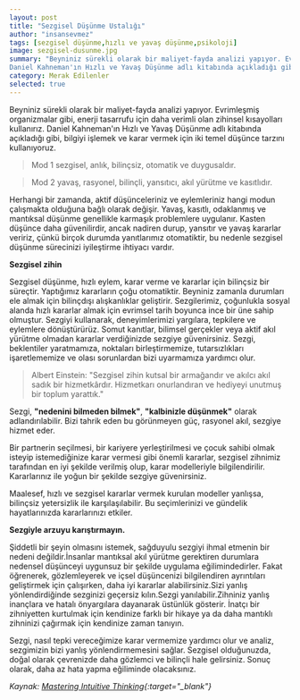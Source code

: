 ```yaml
---
layout: post
title: "Sezgisel Düşünme Ustalığı"
author: "insansevmez"
tags: [sezgisel düşünme,hızlı ve yavaş düşünme,psikoloji]
image: sezgisel-dusunme.jpg
summary: "Beyniniz sürekli olarak bir maliyet-fayda analizi yapıyor. Evrimleşmiş organizmalar gibi, enerji tasarrufu için daha verimli olan zihinsel kısayolları kullanırız.
Daniel Kahneman'ın Hızlı ve Yavaş Düşünme adlı kitabında açıkladığı gibi, bilgiyi işlemek ve karar vermek için iki temel düşünce tarzını kullanıyoruz."
category: Merak Edilenler
selected: true
---
```


Beyniniz sürekli olarak bir maliyet-fayda analizi yapıyor. Evrimleşmiş organizmalar gibi, enerji tasarrufu için daha verimli olan zihinsel kısayolları kullanırız.
Daniel Kahneman'ın Hızlı ve Yavaş Düşünme adlı kitabında açıkladığı gibi, bilgiyi işlemek ve karar vermek için iki temel düşünce tarzını kullanıyoruz.



>Mod 1 sezgisel, anlık, bilinçsiz, otomatik ve duygusaldır. 

>Mod 2 yavaş, rasyonel, bilinçli, yansıtıcı, akıl yürütme ve kasıtlıdır.


Herhangi bir zamanda, aktif düşünceleriniz ve eylemleriniz hangi modun çalışmakta olduğuna bağlı olarak değişir. Yavaş, kasıtlı, odaklanmış ve mantıksal düşünme genellikle karmaşık problemlere uygulanır. Kasten düşünce daha güvenilirdir, ancak nadiren durup, yansıtır ve yavaş kararlar veririz, çünkü birçok durumda yanıtlarımız otomatiktir, bu nedenle sezgisel düşünme sürecinizi iyileştirme ihtiyacı vardır.


**Sezgisel zihin**

Sezgisel düşünme, hızlı eylem, karar verme ve kararlar için bilinçsiz bir süreçtir. Yaptığımız kararların çoğu otomatiktir. Beyniniz zamanla durumları ele almak için bilinçdışı alışkanlıklar geliştirir. Sezgilerimiz, çoğunlukla sosyal alanda hızlı kararlar almak için evrimsel tarih boyunca ince bir üne sahip olmuştur. Sezgiyi kullanarak, deneyimlerimizi yargılara, tepkilere ve eylemlere dönüştürürüz. Somut kanıtlar, bilimsel gerçekler veya aktif akıl yürütme olmadan kararlar verdiğinizde sezgiye güvenirsiniz. Sezgi, beklentiler yaratmamıza, noktaları birleştirmemize, tutarsızlıkları işaretlememize ve olası sorunlardan bizi uyarmamıza yardımcı olur.

>Albert Einstein: "Sezgisel zihin kutsal bir armağandır ve akılcı akıl sadık bir hizmetkârdır. Hizmetkarı onurlandıran ve hediyeyi unutmuş bir toplum yarattık."

Sezgi, **"nedenini bilmeden bilmek"**, **"kalbinizle düşünmek"** olarak adlandırılabilir. Bizi tahrik eden bu görünmeyen güç, rasyonel akıl, sezgiye hizmet eder.


Bir partnerin seçilmesi, bir kariyere yerleştirilmesi ve çocuk sahibi olmak isteyip istemediğinize karar vermesi gibi önemli kararlar, sezgisel zihnimiz tarafından en iyi şekilde verilmiş olup, karar modelleriyle bilgilendirilir. Kararlarınız ile yoğun bir şekilde sezgiye güvenirsiniz.

Maalesef, hızlı ve sezgisel kararlar vermek kurulan modeller yanlışsa, bilinçsiz yetersizlik ile karşılaşılabilir. Bu seçimlerinizi ve gündelik hayatlarınızda kararlarınızı etkiler.

**Sezgiyle arzuyu karıştırmayın.**

Şiddetli bir şeyin olmasını istemek, sağduyulu sezgiyi ihmal etmenin bir nedeni değildir.İnsanlar mantıksal akıl yürütme gerektiren durumlara nedensel düşünceyi uygunsuz bir şekilde uygulama eğilimindedirler. Fakat öğrenerek, gözlemleyerek ve içsel düşüncenizi bilgilendiren ayrıntıları geliştirmek için çalışırken, daha iyi kararlar alabilirsiniz.Sizi yanlış yönlendirdiğinde sezginizi geçersiz kılın.Sezgi yanılabilir.Zihniniz yanlış inançlara ve hatalı önyargılara dayanarak üstünlük gösterir. İnatçı bir zihniyetten kurtulmak için kendinize farklı bir hikaye ya da daha mantıklı zihninizi çağırmak için kendinize zaman tanıyın.

Sezgi, nasıl tepki vereceğimize karar vermemize yardımcı olur ve analiz, sezgimizin bizi yanlış yönlendirmemesini sağlar. Sezgisel olduğunuzda, doğal olarak çevrenizde daha gözlemci ve bilinçli hale gelirsiniz. Sonuç olarak, daha az hata yapma eğiliminde olacaksınız.

*Kaynak: [Mastering Intuitive Thinking](https://medium.com/swlh/mastering-intuitive-thinking-how-we-make-up-our-minds-fa5a0e8f133c?source=linkShare-f65cd580622d-1522014231){:target="_blank"}*